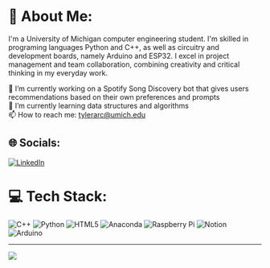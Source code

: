 # 💫 About Me:
I'm a University of Michigan computer engineering student. I'm skilled in programing languages Python and C++, as well as circuitry and development boards, namely Arduino and ESP32. I excel in project management and team collaboration, combining creativity and critical thinking in my everyday work.

🔭 I’m currently working on a Spotify Song Discovery bot that gives users recommendations based on their own preferences and prompts<br>🌱 I’m currently learning data structures and algorithms<br>📫 How to reach me: tylerarc@umich.edu


## 🌐 Socials:
[![LinkedIn](https://img.shields.io/badge/LinkedIn-%230077B5.svg?logo=linkedin&logoColor=white)](https://linkedin.com/in/tyler-arciniaga) 

# 💻 Tech Stack:
![C++](https://img.shields.io/badge/c++-%2300599C.svg?style=for-the-badge&logo=c%2B%2B&logoColor=white) ![Python](https://img.shields.io/badge/python-3670A0?style=for-the-badge&logo=python&logoColor=ffdd54) ![HTML5](https://img.shields.io/badge/html5-%23E34F26.svg?style=for-the-badge&logo=html5&logoColor=white) ![Anaconda](https://img.shields.io/badge/Anaconda-%2344A833.svg?style=for-the-badge&logo=anaconda&logoColor=white) ![Raspberry Pi](https://img.shields.io/badge/-RaspberryPi-C51A4A?style=for-the-badge&logo=Raspberry-Pi) ![Notion](https://img.shields.io/badge/Notion-%23000000.svg?style=for-the-badge&logo=notion&logoColor=white) ![Arduino](https://img.shields.io/badge/-Arduino-00979D?style=for-the-badge&logo=Arduino&logoColor=white)

<!--
# 📊 GitHub Stats:
![](https://github-readme-stats.vercel.app/api?username=Tyler-Arciniaga&theme=gotham&hide_border=false&include_all_commits=true&count_private=true)<br/>
![](https://github-readme-streak-stats.herokuapp.com/?user=Tyler-Arciniaga&theme=gotham&hide_border=false)<br/>
![](https://github-readme-stats.vercel.app/api/top-langs/?username=Tyler-Arciniaga&theme=gotham&hide_border=false&include_all_commits=true&count_private=true&layout=compact)

-->
---
[![](https://visitcount.itsvg.in/api?id=Tyler-Arciniaga&icon=0&color=0)](https://visitcount.itsvg.in)

<!-- Proudly created with GPRM ( https://gprm.itsvg.in ) -->
